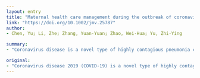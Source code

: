 ```yaml
---
layout: entry
title: "Maternal health care management during the outbreak of coronavirus disease 2019"
link: "https://doi.org/10.1002/jmv.25787"
author:
- Chen, Yu; Li, Zhe; Zhang, Yuan-Yuan; Zhao, Wei-Hua; Yu, Zhi-Ying

summary:
- "Coronavirus disease is a novel type of highly contagious pneumonia caused by the severe acute respiratory syndrome coronavirus 2 (SARS-CoV-2). Pregnant women are more susceptible to viral infection due to immune and anatomic alteration. Hospital visits may increase the chance of infection, the lack of medical care during pregnancy may do more harm. We present the managing processes of three pregnant women who had fever during hospitalization in the gynecology or obstetrics department."

original:
- "Coronavirus disease 2019 (COVID-19) is a novel type of highly contagious pneumonia caused by the severe acute respiratory syndrome coronavirus 2 (SARS-CoV-2). Despite the strong efforts taken to control the epidemic, hundreds of thousands of people were infected worldwide by 11 March, and the situation was characterized as a pandemic by the World Health Organization. Pregnant women are more susceptible to viral infection due to immune and anatomic alteration, though hospital visits may increase the chance of infection, the lack of medical care during pregnancy may do more harm. Hence, a well-managed system that allows pregnant women to access maternal health care with minimum exposure risk is desired during the outbreak. Here, we present the managing processes of three pregnant women who had fever during hospitalization in the gynecology or obstetrics department, and then, we further summarize and demonstrate our maternal health care management strategies including antenatal care planning, patient triage based on the risk level, admission control, and measures counteracting emergencies and newly discovered high-risk cases at in-patient department. In the meantime, we will explain the alterations we have done throughout different stages of the epidemic and also review relative articles in both Chinese and English to compare our strategies with those of other areas. Although tens of COVID-19 cases were confirmed in our hospital, no nosocomial infection has occurred and none of the pregnant women registered in our hospital was reported to be infected."
---
```


